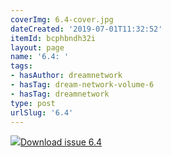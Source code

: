 ```yaml
---
coverImg: 6.4-cover.jpg
dateCreated: '2019-07-01T11:32:52'
itemId: bcphbndh32i
layout: page
name: '6.4: '
tags:
- hasAuthor: dreamnetwork
- hasTag: dream-network-volume-6
- hasTag: dreamnetwork
type: post
urlSlug: '6.4'
---
```

<img class="card-journal-img" src="../images/6.4-rect.jpg"/><a href="../files/pdfs/Volume_6/6.4-Dream-Network-Bulletin_Volume-6-Number-4.pdf" download="">Download issue 6.4</a>